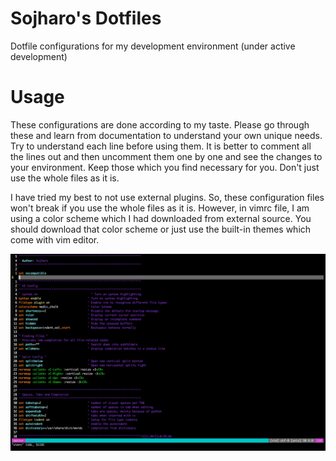 # Sojharo's Dotfiles
Dotfile configurations for my development environment (under active development)

# Usage
These configurations are done according to my taste. Please go through these and learn from documentation to
understand your own unique needs. Try to understand each line before using them. It is better to comment all
the lines out and then uncomment them one by one and see the changes to your environment. Keep those which you
find necessary for you. Don't just use the whole files as it is.

I have tried my best to not use external plugins. So, these configuration files won't break if you use the 
whole files as it is. However, in vimrc file, I am using a color scheme which I had downloaded from external 
source. You should download that color scheme or just use the built-in themes which come with vim editor.

![img](https://github.com/sojharo/dotfiles/blob/master/docs/vim.png)
